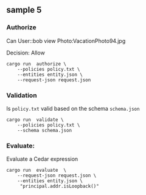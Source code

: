 ## sample 5

### Authorize 

 Can User::bob  view Photo:VacationPhoto94.jpg

 Decision: Allow

```
cargo run  authorize \
    --policies policy.txt \
    --entities entity.json \
    --request-json request.json
```


### Validation

Is `policy.txt` valid based on the schema `schema.json`

```
cargo run  validate \
    --policies policy.txt \
    --schema schema.json
```

### Evaluate:

Evaluate a Cedar expression

```
cargo run  evaluate  \
    --request-json request.json \
    --entities entity.json \
     "principal.addr.isLoopback()"
```